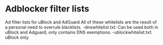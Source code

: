 # Adblocker filter lists
Ad filter lists for uBlock and AdGuard
All of these whitelists are the result of a personal need to overrule blacklists.
-dnswhitelist.txt: Can be used both in uBlock and Adguard, only contains DNS exemptions.
-ublockwhitelist.txt: uBlock only